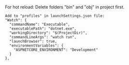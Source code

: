 ﻿For hot reload:
    Delete folders "bin" and "obj" in project first.

	Add to "profiles" in launchSettings.json file:
    "Watch": {
      "commandName": "Executable",
      "executablePath": "dotnet.exe",
      "workingDirectory": "$(ProjectDir)",
      "commandLineArgs": "watch run",
      "launchBrowser": true,
      "environmentVariables": {
        "ASPNETCORE_ENVIRONMENT": "Development"
      }
    },
